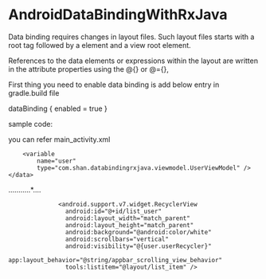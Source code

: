 # AndroidDataBindingWithRxJava

Data binding requires changes in layout files.  Such layout files starts with a <layout> root tag followed by a <data> element and a view root element.
  
References to the data elements or expressions within the layout are written in the attribute properties using the @{} or @={},

First thing you need to enable data binding is add below entry in gradle.build file

dataBinding {
        enabled = true
    }
    
sample code:

you can refer main_activity.xml

 <data>
        <import type="android.view.View"></import>

        <variable
            name="user"
            type="com.shan.databindingrxjava.viewmodel.UserViewModel" />
    </data>


...........*....

                  <android.support.v7.widget.RecyclerView
                    android:id="@+id/list_user"
                    android:layout_width="match_parent"
                    android:layout_height="match_parent"
                    android:background="@android:color/white"
                    android:scrollbars="vertical"
                    android:visibility="@{user.userRecycler}"
                    app:layout_behavior="@string/appbar_scrolling_view_behavior"
                    tools:listitem="@layout/list_item" />
                    
 
                    
                    

